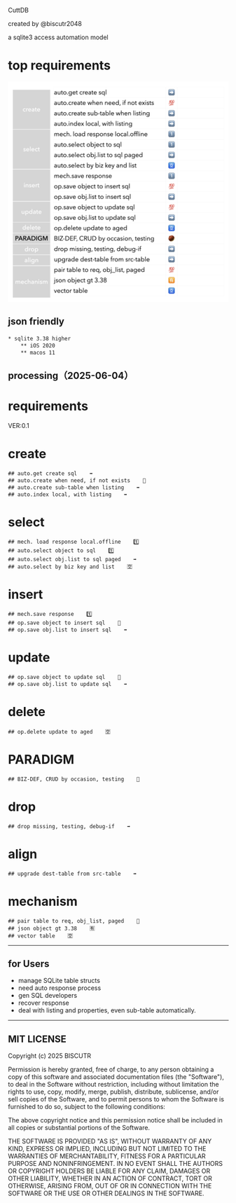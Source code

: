 
CuttDB

created by @biscutr2048

a sqlite3 access automation model

# top requirements
![CuttDB requirements](cuttdb_feature_0607.png)

## json friendly
    * sqlite 3.38 higher
        ** iOS 2020
        ** macos 11

## processing（2025-06-04）


# requirements
VER:0.1

# create

    ## auto.get create sql    ➡️
    ## auto.create when need, if not exists    💯
    ## auto.create sub-table when listing    ➡️
    ## auto.index local, with listing    ➡️

# select

    ## mech. load response local.offline    1️⃣
    ## auto.select object to sql    1️⃣
    ## auto.select obj.list to sql paged    ➡️
    ## auto.select by biz key and list    🈳

# insert

    ## mech.save response    1️⃣
    ## op.save object to insert sql    💯
    ## op.save obj.list to insert sql    ➡️

# update

    ## op.save object to update sql    💯
    ## op.save obj.list to update sql    ➡️

# delete

    ## op.delete update to aged    🈳

# PARADIGM

    ## BIZ-DEF, CRUD by occasion, testing    🌰

# drop

    ## drop missing, testing, debug-if    ➡️

# align

    ## upgrade dest-table from src-table    ➡️

# mechanism

    ## pair table to req, obj_list, paged    💯
    ## json object gt 3.38    🈶
    ## vector table    🈳


---


## for Users

- manage SQLite table structs
- need auto response process
- gen SQL developers
- recover response
- deal with listing and properties, even sub-table automatically.


---


## MIT LICENSE

Copyright (c) 2025 BISCUTR

Permission is hereby granted, free of charge, to any person obtaining a copy of this software and associated documentation files (the "Software"), to deal in the Software without restriction, including without limitation the rights to use, copy, modify, merge, publish, distribute, sublicense, and/or sell copies of the Software, and to permit persons to whom the Software is furnished to do so, subject to the following conditions:

The above copyright notice and this permission notice shall be included in all copies or substantial portions of the Software.

THE SOFTWARE IS PROVIDED "AS IS", WITHOUT WARRANTY OF ANY KIND, EXPRESS OR IMPLIED, INCLUDING BUT NOT LIMITED TO THE WARRANTIES OF MERCHANTABILITY, FITNESS FOR A PARTICULAR PURPOSE AND NONINFRINGEMENT. IN NO EVENT SHALL THE AUTHORS OR COPYRIGHT HOLDERS BE LIABLE FOR ANY CLAIM, DAMAGES OR OTHER LIABILITY, WHETHER IN AN ACTION OF CONTRACT, TORT OR OTHERWISE, ARISING FROM, OUT OF OR IN CONNECTION WITH THE SOFTWARE OR THE USE OR OTHER DEALINGS IN THE SOFTWARE. 
